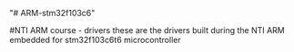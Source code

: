 "# ARM-stm32f103c6" 

#NTI ARM course - drivers
these are the drivers built during the NTI ARM embedded for stm32f103c6t6 microcontroller
